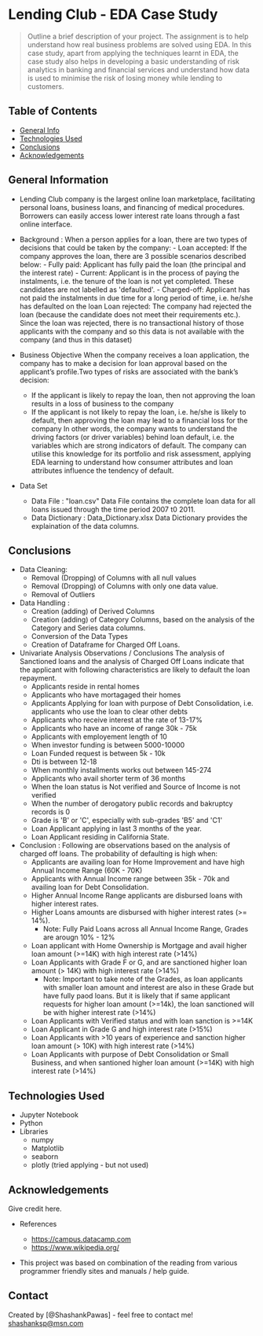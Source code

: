 # Lending Club - EDA Case Study
> Outline a brief description of your project.
The assignment is to help understand how real business problems are solved using EDA. In this case study, apart from applying the techniques learnt in EDA, the case study also helps in developing  a basic understanding of risk analytics in banking and financial services and understand how data is used to minimise the risk of losing money while lending to customers.


## Table of Contents
* [General Info](#general-information)
* [Technologies Used](#technologies-used)
* [Conclusions](#conclusions)
* [Acknowledgements](#acknowledgements)

<!-- You can include any other section that is pertinent to your problem -->

## General Information
- Lending Club company is the largest online loan marketplace, facilitating personal loans, business loans, and financing of medical procedures. Borrowers can easily access lower interest rate loans through a fast online interface. 
- Background :
    When a person applies for a loan, there are two types of decisions that could be taken by the company:
        - Loan accepted: If the company approves the loan, there are 3 possible scenarios described below:
        - Fully paid: Applicant has fully paid the loan (the principal and the interest rate)
        - Current: Applicant is in the process of paying the instalments, i.e. the tenure of the loan is not yet completed. These candidates are not labelled as 'defaulted'.
        - Charged-off: Applicant has not paid the instalments in due time for a long period of time, i.e. he/she has defaulted on the loan 
    Loan rejected: The company had rejected the loan (because the candidate does not meet their requirements etc.). Since the loan was rejected, there is no transactional history of those applicants with the company and so this data is not available with the company (and thus in this dataset)
 
- Business Objective
     When the company receives a loan application, the company has to make a decision for loan approval based on the applicant’s profile.Two types of risks are associated with the bank’s decision:
    - If the applicant is likely to repay the loan, then not approving the loan results in a loss of business to the company
    - If the applicant is not likely to repay the loan, i.e. he/she is likely to default, then approving the loan may lead to a financial loss for the company
    In other words, the company wants to understand the driving factors (or driver variables) behind loan default, i.e. the variables which are strong indicators of default.  The company can utilise this knowledge for its portfolio and risk assessment, applying EDA learning to understand how consumer attributes and loan attributes influence the tendency of default.
- Data Set
    - Data File : "loan.csv"
        Data File contains the complete loan data for all loans issued through the time period 2007 t0 2011.
    - Data Dictionary : Data_Dictionary.xlsx
        Data Dictionary provides the explaination of the data columns.
    

<!-- You don't have to answer all the questions - just the ones relevant to your project. -->

## Conclusions
- Data Cleaning:
    - Removal (Dropping) of Columns with all null values
    - Removal (Dropping) of Columns with only one data value.
    - Removal of Outliers
- Data Handling :
    - Creation (adding) of Derived Columns
    - Creation (adding) of Category Columns, based on the analysis of the Category and Series data columns.
    - Conversion of the Data Types
    - Creation of Dataframe for Charged Off Loans.
 - Univariate Analysis Observations / Conclusions
     The analysis of Sanctioned loans and the analysis of Charged Off Loans indicate that the applicant with following characteristics are likely to default the loan repayment.
    - Applicants reside in rental homes
    - Applicants who have mortagaged their homes
    - Applicants Applying for loan with purpose of Debt Consolidation, i.e. applicants who use the loan to clear other debts
    - Applicants who receive interest at the rate of 13-17%
    - Applicants who have an income of range 30k - 75k
    - Applicants with employement length of 10
    - When investor funding is between 5000-10000
    - Loan Funded request is between 5k - 10k
    - Dti is between 12-18
    - When monthly installments works out between 145-274
    - Applicants who avail shorter term of 36 months
    - When the loan status is Not verified and Source of Income is not verified
    - When the number of derogatory public records and bakruptcy records is 0
    - Grade is 'B' or 'C', especially with sub-grades 'B5' and 'C1'
    - Loan Applicant applying in last 3 months of the year.
    - Loan Applicant residing in California State.
 - Conclusion :
     Following are observations based on the analysis of charged off loans. The probability of defaulting is high when:
    - Applicants are availing loan for Home Improvement and have high Annual Income Range (60K - 70K)
    - Applicants with Annual Income range between 35k - 70k and availing loan for Debt Consolidation.
    - Higher Annual Income Range applicants are disbursed loans with higher interest rates.
    - Higher Loans amounts are disbursed with higher interest rates (>= 14%).
        - Note: Fully Paid Loans across all Annual Income Range, Grades are arougn 10% - 12%
    - Loan applicant with Home Ownership is Mortgage and avail higher loan amount (>=14K) with high interest rate (>14%)
    - Loan Applicants with Grade F or G, and are sanctioned higher loan amount (> 14K) with high interest rate (>14%)
        - Note: Important to take note of the Grades, as loan applicants with smaller loan amount and interest are also in these Grade but have fully paod loans. But it is likely that if same applicant requests for higher loan amount (>=14k), the loan sanctioned will be with higher interest rate (>14%)
    - Loan Applicants with Verified status and with loan sanction is >=14K
    - Loan Applicant in Grade G and high interest rate (>15%)
    - Loan Applicants with >10 years of experience and sanction higher loan amount (> 10K) with high interest rate (>14%)
    - Loan Applicants with purpose of Debt Consolidation or Small Business, and when santioned higher loan amount (>=14K) with high interest rate (>14%)
    

<!-- You don't have to answer all the questions - just the ones relevant to your project. -->


## Technologies Used
- Jupyter Notebook
- Python
- Libraries
    - numpy
    - Matplotlib
    - seaborn
    - plotly (tried applying - but not used)


<!-- As the libraries versions keep on changing, it is recommended to mention the version of library used in this project -->

## Acknowledgements
Give credit here.
- References 
    - https://campus.datacamp.com
    - https://www.wikipedia.org/
   
- This project was based on combination of the reading from various programmer friendly sites and manuals / help guide.


## Contact
Created by [@ShashankPawas] - feel free to contact me!
shashanksp@msn.com
